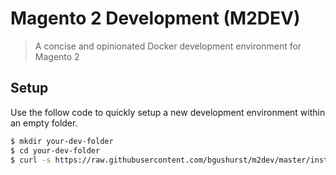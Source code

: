 # Magento 2 Development (M2DEV)
> A concise and opinionated Docker development environment for Magento 2

## Setup
Use the follow code to quickly setup a new development environment within an empty folder.

```bash
$ mkdir your-dev-folder
$ cd your-dev-folder
$ curl -s https://raw.githubusercontent.com/bgushurst/m2dev/master/installer/setup | bash -s -- magento.dev 2.4.4
```